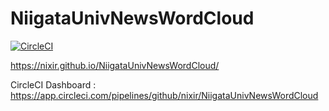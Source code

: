 # NiigataUnivNewsWordCloud
[![CircleCI](https://circleci.com/gh/nixir/NiigataUnivNewsWordCloud/tree/master.svg?style=svg)](https://circleci.com/gh/nixir/NiigataUnivNewsWordCloud/tree/master)

https://nixir.github.io/NiigataUnivNewsWordCloud/

CircleCI Dashboard : https://app.circleci.com/pipelines/github/nixir/NiigataUnivNewsWordCloud
